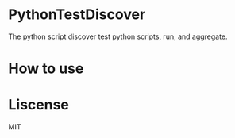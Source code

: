 # PythonTestDiscover
The python script discover test python scripts, run, and aggregate.

# How to use

# Liscense

MIT
